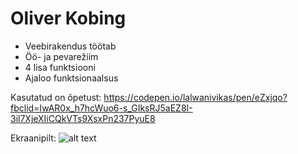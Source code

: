 # Oliver Kobing

* Veebirakendus töötab
* Öö- ja pevarežiim
* 4 lisa funktsiooni
* Ajaloo funktsionaalsus

Kasutatud on õpetust:
https://codepen.io/lalwanivikas/pen/eZxjqo?fbclid=IwAR0x_h7hcWuo6-s_GIksRJ5aEZ8I-3il7XjeXIiCQkVTs9XsxPn237PyuE8

Ekraanipilt:
![alt text](https://epo.ee/calculator/calc.png)
